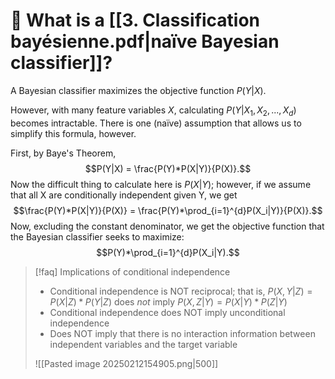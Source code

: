 # 🤔 What is a [[3. Classification bayésienne.pdf|naïve Bayesian classifier]]?

A Bayesian classifier maximizes the objective function $P(Y|X)$.

However, with many feature variables $X$, calculating $P(Y|X_1, X_2, ..., X_d)$ becomes intractable.
There is one (naïve) assumption that allows us to simplify this formula, however.

First, by Baye's Theorem,
$$P(Y|X) = \frac{P(Y)*P(X|Y)}{P(X)}.$$
Now the difficult thing to calculate here is $P(X|Y)$; however, if we assume that all X are conditionally independent given Y, we get
$$\frac{P(Y)*P(X|Y)}{P(X)} = \frac{P(Y)*\prod_{i=1}^{d}P(X_i|Y)}{P(X)}.$$
Now, excluding the constant denominator, we get the objective function that the Bayesian classifier seeks to maximize:
$$P(Y)*\prod_{i=1}^{d}P(X_i|Y).$$
>[!faq] Implications of conditional independence
> - Conditional independence is NOT reciprocal; that is, $P(X,Y|Z) = P(X|Z)*P(Y|Z)$ does *not* imply $P(X,Z|Y) = P(X|Y)*P(Z|Y)$
> - Conditional independence does NOT imply unconditional independence
> - Does NOT imply that there is no interaction information between independent variables and the target variable
> 
> ![[Pasted image 20250212154905.png|500]]


